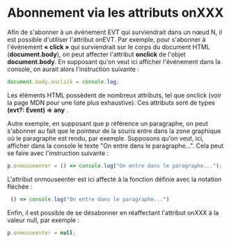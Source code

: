 # Abonnement via les attributs onXXX
Afin de s'abonner à un événement EVT qui surviendrait dans un nœud N, il est possible d'utiliser l'attribut onEVT. Par exemple, pour s'abonner à l'événement **« click »** qui surviendrait sur le corps du document HTML (**document.body**), on peut affecter l'attribut **onclick** de l'objet **document.body**. En supposant qu'on veut ici afficher l'événement dans la console, on aurait alors l'instruction suivante :
```typescript
document.body.onclick = console.log;
```

Les éléments HTML possèdent de nombreux attributs, tel que onclick (voir la page MDN pour une liste plus exhaustive). Ces attributs sont de types **(evt?: Event) => any** .

Autre exemple, en supposant que p référence un paragraphe, on peut s'abonner au fait que le pointeur de la souris entre dans la zone graphique où le paragraphe est rendu, par exemple. Supposons qu'on veut, ici, afficher dans la console le texte "On entre dans le paragraphe...". Cela peut se faire avec l'instruction suivante :
```typescript
p.onmouseenter = () => console.log("On entre dans le paragraphe...");
```

L'attribut onmouseenter est ici affecté à la fonction définie avec la notation fléchée : 
```typescript
 () => console.log("On entre dans le paragraphe...")
```

Enfin, il est possible de se désabonner en réaffectant l'attribut onXXX à la valeur null, par exemple :
```typescript
p.onmouseenter = null;
```
